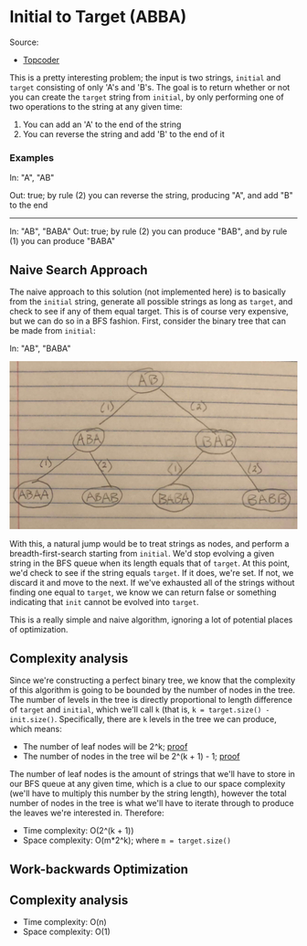 # Initial to Target (ABBA)

Source:
 - [Topcoder](https://arena.topcoder.com/#/u/practiceCode/16527/48825/13918/2/326683)

This is a pretty interesting problem; the input is two strings, `initial` and `target`
consisting of only 'A's and 'B's. The goal is to return whether or not you can create
the `target` string from `initial`, by only performing one of two operations to the
string at any given time:

 1. You can add an 'A' to the end of the string
 2. You can reverse the string and add 'B' to the end of it

### Examples

In: "A", "AB"

Out: true; by rule (2) you can reverse the string, producing "A", and add "B" to the end

----

In: "AB", "BABA"
Out: true; by rule (2) you can produce "BAB", and by rule (1) you can produce "BABA"

## Naive Search Approach

The naive approach to this solution (not implemented here) is to basically from the
`initial` string, generate all possible strings as long as `target`, and check to see
if any of them equal target. This is of course very expensive, but we can do so in a
BFS fashion. First, consider the binary tree that can be made from `initial`:

In: "AB", "BABA"

![ab-tree](./ab-tree.jpeg)

With this, a natural jump would be to treat strings as nodes, and perform a
breadth-first-search starting from `initial`. We'd stop evolving a given string
in the BFS queue when its length equals that of `target`. At this point, we'd
check to see if the string equals `target`. If it does, we're set. If not, we
discard it and move to the next. If we've exhausted all of the strings without
finding one equal to `target`, we know we can return false or something indicating
that `init` cannot be evolved into `target`.

This is a really simple and naive algorithm, ignoring a lot of potential places of
optimization.

## Complexity analysis

Since we're constructing a perfect binary tree, we know that the complexity of this
algorithm is going to be bounded by the number of nodes in the tree. The number of
levels in the tree is directly proportional to length difference of `target` and
`initial`, which we'll call `k` (that is, `k = target.size() - init.size()`.
Specifically, there are `k` levels in the tree we can produce, which means:

 - The number of leaf nodes will be 2^k; [proof](https://blog.domfarolino.com/Binary-Tree-Inductive-Proofs/#perfect-binary-tree-proof-3)
 - The number of nodes in the tree wil be 2^(k + 1) - 1; [proof](https://blog.domfarolino.com/Binary-Tree-Inductive-Proofs/#perfect-binary-tree-proof-2)

The number of leaf nodes is the amount of strings that we'll have to store in our
BFS queue at any given time, which is a clue to our space complexity (we'll have to
multiply this number by the string length), however the total number of nodes in the
tree is what we'll have to iterate through to produce the leaves we're interested in.
Therefore:

 - Time complexity: O(2^(k + 1))
 - Space complexity: O(m\*2^k); where `m = target.size()`

## Work-backwards Optimization

## Complexity analysis

 - Time complexity: O(n)
 - Space complexity: O(1)
